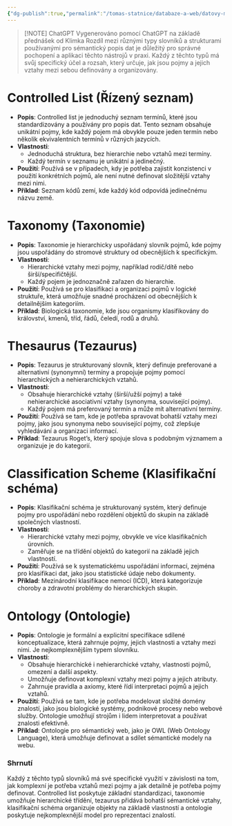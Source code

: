 ```yaml
---
{"dg-publish":true,"permalink":"/tomas-statnice/databaze-a-web/datovy-management/procesy-zprcovani-dat/rozdily-typy-slovniku/","tags":["tomas","datovy_management","databaze_a_web"],"noteIcon":""}
---
```


> [!NOTE] ChatGPT
> Vygenerováno pomocí ChatGPT na základě přednášek od Klimka
Rozdíl mezi různými typy slovníků a strukturami používanými pro sémantický popis dat je důležitý pro správné pochopení a aplikaci těchto nástrojů v praxi. Každý z těchto typů má svůj specifický účel a rozsah, který určuje, jak jsou pojmy a jejich vztahy mezi sebou definovány a organizovány.

# **Controlled List (Řízený seznam)**
   - **Popis**: Controlled list je jednoduchý seznam termínů, které jsou standardizovány a používány pro popis dat. Tento seznam obsahuje unikátní pojmy, kde každý pojem má obvykle pouze jeden termín nebo několik ekvivalentních termínů v různých jazycích.
   - **Vlastnosti**:
     - Jednoduchá struktura, bez hierarchie nebo vztahů mezi termíny.
     - Každý termín v seznamu je unikátní a jedinečný.
   - **Použití**: Používá se v případech, kdy je potřeba zajistit konzistenci v použití konkrétních pojmů, ale není nutné definovat složitější vztahy mezi nimi.
   - **Příklad**: Seznam kódů zemí, kde každý kód odpovídá jedinečnému názvu země.

# **Taxonomy (Taxonomie)**
   - **Popis**: Taxonomie je hierarchicky uspořádaný slovník pojmů, kde pojmy jsou uspořádány do stromové struktury od obecnějších k specifickým.
   - **Vlastnosti**:
     - Hierarchické vztahy mezi pojmy, například rodič/dítě nebo širší/specifičtější.
     - Každý pojem je jednoznačně zařazen do hierarchie.
   - **Použití**: Používá se pro klasifikaci a organizaci pojmů v logické struktuře, která umožňuje snadné procházení od obecnějších k detailnějším kategoriím.
   - **Příklad**: Biologická taxonomie, kde jsou organismy klasifikovány do království, kmenů, tříd, řádů, čeledí, rodů a druhů.

# **Thesaurus (Tezaurus)**
   - **Popis**: Tezaurus je strukturovaný slovník, který definuje preferované a alternativní (synonymní) termíny a propojuje pojmy pomocí hierarchických a nehierarchických vztahů.
   - **Vlastnosti**:
     - Obsahuje hierarchické vztahy (širší/užší pojmy) a také nehierarchické asociativní vztahy (synonyma, související pojmy).
     - Každý pojem má preferovaný termín a může mít alternativní termíny.
   - **Použití**: Používá se tam, kde je potřeba spravovat bohatší vztahy mezi pojmy, jako jsou synonyma nebo související pojmy, což zlepšuje vyhledávání a organizaci informací.
   - **Příklad**: Tezaurus Roget’s, který spojuje slova s podobným významem a organizuje je do kategorií.

# **Classification Scheme (Klasifikační schéma)**
   - **Popis**: Klasifikační schéma je strukturovaný systém, který definuje pojmy pro uspořádání nebo rozdělení objektů do skupin na základě společných vlastností.
   - **Vlastnosti**:
     - Hierarchické vztahy mezi pojmy, obvykle ve více klasifikačních úrovních.
     - Zaměřuje se na třídění objektů do kategorií na základě jejich vlastností.
   - **Použití**: Používá se k systematickému uspořádání informací, zejména pro klasifikaci dat, jako jsou statistické údaje nebo dokumenty.
   - **Příklad**: Mezinárodní klasifikace nemocí (ICD), která kategorizuje choroby a zdravotní problémy do hierarchických skupin.

# **Ontology (Ontologie)**
   - **Popis**: Ontologie je formální a explicitní specifikace sdílené konceptualizace, která zahrnuje pojmy, jejich vlastnosti a vztahy mezi nimi. Je nejkomplexnějším typem slovníku.
   - **Vlastnosti**:
     - Obsahuje hierarchické i nehierarchické vztahy, vlastnosti pojmů, omezení a další aspekty.
     - Umožňuje definovat komplexní vztahy mezi pojmy a jejich atributy.
     - Zahrnuje pravidla a axiomy, které řídí interpretaci pojmů a jejich vztahů.
   - **Použití**: Používá se tam, kde je potřeba modelovat složité domény znalostí, jako jsou biologické systémy, podnikové procesy nebo webové služby. Ontologie umožňují strojům i lidem interpretovat a používat znalosti efektivně.
   - **Příklad**: Ontologie pro sémantický web, jako je OWL (Web Ontology Language), která umožňuje definovat a sdílet sémantické modely na webu.

### Shrnutí
Každý z těchto typů slovníků má své specifické využití v závislosti na tom, jak komplexní je potřeba vztahů mezi pojmy a jak detailně je potřeba pojmy definovat. Controlled list poskytuje základní standardizaci, taxonomie umožňuje hierarchické třídění, tezaurus přidává bohatší sémantické vztahy, klasifikační schéma organizuje objekty na základě vlastností a ontologie poskytuje nejkomplexnější model pro reprezentaci znalostí.